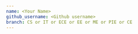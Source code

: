 ```yaml
---
name: <Your Name>
github_username: <Github username>
branch: CS or IT or ECE or EE or ME or PIE or CE 
---
```

